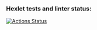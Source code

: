### Hexlet tests and linter status:
[![Actions Status](https://github.com/yollkina/python-project-49/actions/workflows/hexlet-check.yml/badge.svg)](https://github.com/yollkina/python-project-49/actions)